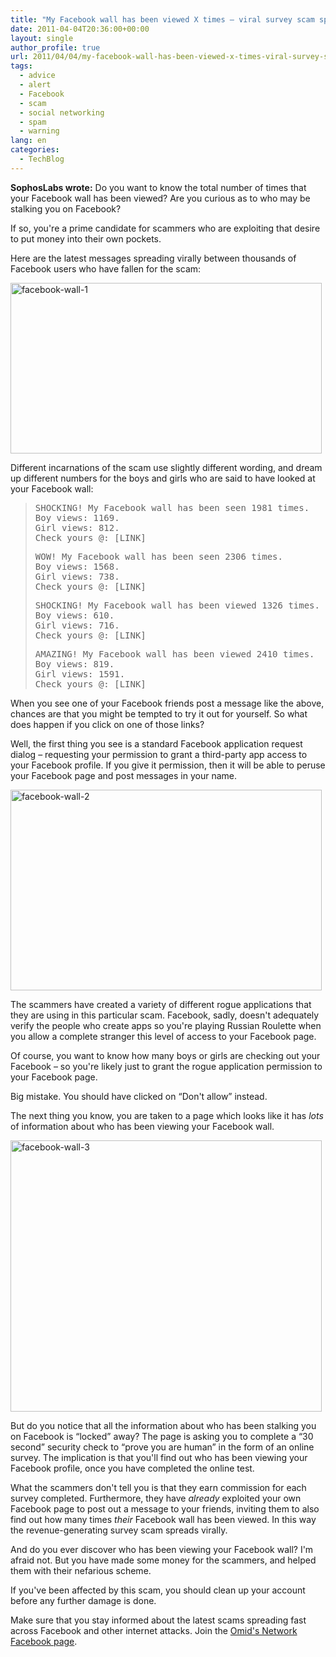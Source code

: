```yaml
---
title: "My Facebook wall has been viewed X times – viral survey scam spreads rapidly"
date: 2011-04-04T20:36:00+00:00
layout: single
author_profile: true
url: 2011/04/04/my-facebook-wall-has-been-viewed-x-times-viral-survey-scam-spreads-rapidly/
tags:
  - advice
  - alert
  - Facebook
  - scam
  - social networking
  - spam
  - warning
lang: en
categories: 
  - TechBlog
---
```

**SophosLabs wrote:** Do you want to know the total number of times that your Facebook wall has been viewed? Are you curious as to who may be stalking you on Facebook?

If so, you're a prime candidate for scammers who are exploiting that desire to put money into their own pockets.

Here are the latest messages spreading virally between thousands of Facebook users who have fallen for the scam:

[<img title="facebook-wall-1" border="0" alt="facebook-wall-1" src="http://lh3.ggpht.com/_vaUVXcmC3OI/TZokhs86IGI/AAAAAAAADzo/WayEe2--Qms/facebook-wall-1_thumb%5B2%5D.jpg?imgmax=800" width="498" height="273" />](http://lh3.ggpht.com/_vaUVXcmC3OI/TZokc4MpNyI/AAAAAAAADzk/uNkMOCZMBBA/s1600-h/facebook-wall-1%5B4%5D.jpg)

Different incarnations of the scam use slightly different wording, and dream up different numbers for the boys and girls who are said to have looked at your Facebook wall:

> <tt>SHOCKING! My Facebook wall has been seen 1981 times.</tt>  
> <tt>Boy views: 1169.</tt>  
> <tt>Girl views: 812.</tt>  
> <tt>Check yours @: [LINK]</tt>
> 
> <tt>WOW! My Facebook wall has been seen 2306 times.</tt>  
> <tt>Boy views: 1568.</tt>  
> <tt>Girl views: 738.</tt>  
> <tt>Check yours @: [LINK]</tt>
> 
> <tt>SHOCKING! My Facebook wall has been viewed 1326 times.</tt>  
> <tt>Boy views: 610.</tt>  
> <tt>Girl views: 716.</tt>  
> <tt>Check yours @: [LINK]</tt>
> 
> <tt>AMAZING! My Facebook wall has been viewed 2410 times.</tt>  
> <tt>Boy views: 819.</tt>  
> <tt>Girl views: 1591.</tt>  
> <tt>Check yours @: [LINK]</tt>

When you see one of your Facebook friends post a message like the above, chances are that you might be tempted to try it out for yourself. So what does happen if you click on one of those links?

Well, the first thing you see is a standard Facebook application request dialog – requesting your permission to grant a third-party app access to your Facebook profile. If you give it permission, then it will be able to peruse your Facebook page and post messages in your name.

[<img title="facebook-wall-2" border="0" alt="facebook-wall-2" src="http://lh5.ggpht.com/_vaUVXcmC3OI/TZokrAMG0kI/AAAAAAAADzw/g1rhHaLliwI/facebook-wall-2_thumb%5B2%5D.jpg?imgmax=800" width="498" height="321" />](http://lh3.ggpht.com/_vaUVXcmC3OI/TZokl5qxdHI/AAAAAAAADzs/BkqsDxk2t50/s1600-h/facebook-wall-2%5B4%5D.jpg)

The scammers have created a variety of different rogue applications that they are using in this particular scam. Facebook, sadly, doesn't adequately verify the people who create apps so you're playing Russian Roulette when you allow a complete stranger this level of access to your Facebook page.

Of course, you want to know how many boys or girls are checking out your Facebook – so you're likely just to grant the rogue application permission to your Facebook page.

Big mistake. You should have clicked on “Don't allow” instead.

The next thing you know, you are taken to a page which looks like it has _lots_ of information about who has been viewing your Facebook wall.

[<img title="facebook-wall-3" border="0" alt="facebook-wall-3" src="http://lh6.ggpht.com/_vaUVXcmC3OI/TZok0mwpA0I/AAAAAAAADz4/O5qYmSfFsbA/facebook-wall-3_thumb%5B2%5D.jpg?imgmax=800" width="498" height="434" />](http://lh4.ggpht.com/_vaUVXcmC3OI/TZokwEpB3TI/AAAAAAAADz0/ifV7A9wTTkA/s1600-h/facebook-wall-3%5B4%5D.jpg)

But do you notice that all the information about who has been stalking you on Facebook is “locked” away? The page is asking you to complete a “30 second” security check to “prove you are human” in the form of an online survey. The implication is that you'll find out who has been viewing your Facebook profile, once you have completed the online test.

What the scammers don't tell you is that they earn commission for each survey completed. Furthermore, they have _already_ exploited your own Facebook page to post out a message to your friends, inviting them to also find out how many times _their_ Facebook wall has been viewed. In this way the revenue-generating survey scam spreads virally.

And do you ever discover who has been viewing your Facebook wall? I'm afraid not. But you have made some money for the scammers, and helped them with their nefarious scheme.

If you've been affected by this scam, you should clean up your account before any further damage is done.

Make sure that you stay informed about the latest scams spreading fast across Facebook and other internet attacks. Join the <a href="https://www.facebook.com/omidsnetwork/" target="_blank">Omid's Network Facebook page</a>.